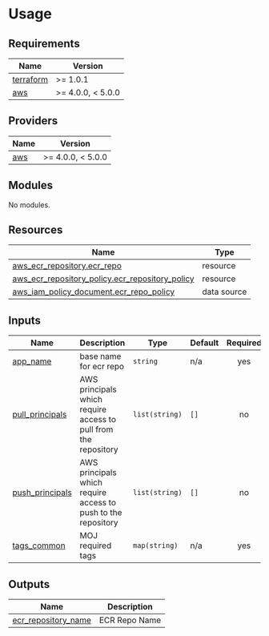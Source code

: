 # Usage

<!-- BEGIN_TF_DOCS -->
## Requirements

| Name | Version |
|------|---------|
| <a name="requirement_terraform"></a> [terraform](#requirement\_terraform) | >= 1.0.1 |
| <a name="requirement_aws"></a> [aws](#requirement\_aws) | >= 4.0.0, < 5.0.0 |

## Providers

| Name | Version |
|------|---------|
| <a name="provider_aws"></a> [aws](#provider\_aws) | >= 4.0.0, < 5.0.0 |

## Modules

No modules.

## Resources

| Name | Type |
|------|------|
| [aws_ecr_repository.ecr_repo](https://registry.terraform.io/providers/hashicorp/aws/latest/docs/resources/ecr_repository) | resource |
| [aws_ecr_repository_policy.ecr_repository_policy](https://registry.terraform.io/providers/hashicorp/aws/latest/docs/resources/ecr_repository_policy) | resource |
| [aws_iam_policy_document.ecr_repo_policy](https://registry.terraform.io/providers/hashicorp/aws/latest/docs/data-sources/iam_policy_document) | data source |

## Inputs

| Name | Description | Type | Default | Required |
|------|-------------|------|---------|:--------:|
| <a name="input_app_name"></a> [app\_name](#input\_app\_name) | base name for ecr repo | `string` | n/a | yes |
| <a name="input_pull_principals"></a> [pull\_principals](#input\_pull\_principals) | AWS principals which require access to pull from the repository | `list(string)` | `[]` | no |
| <a name="input_push_principals"></a> [push\_principals](#input\_push\_principals) | AWS principals which require access to push to the repository | `list(string)` | `[]` | no |
| <a name="input_tags_common"></a> [tags\_common](#input\_tags\_common) | MOJ required tags | `map(string)` | n/a | yes |

## Outputs

| Name | Description |
|------|-------------|
| <a name="output_ecr_repository_name"></a> [ecr\_repository\_name](#output\_ecr\_repository\_name) | ECR Repo Name |
<!-- END_TF_DOCS -->
